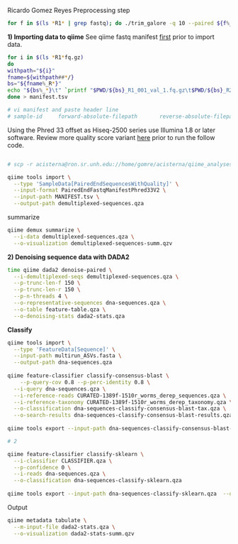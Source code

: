 Ricardo Gomez Reyes
Preprocessing step
```bash
for f in $(ls *R1* | grep fastq); do ./trim_galore -q 10 --paired ${f%_R*}_R1_001.fastq.gz ${f%_R*}_R2_001.fastq.gz; done
```

**1) Importing data to qiime**
See qiime fastq manifest [first](https://docs.qiime2.org/2024.2/tutorials/importing/#fastq-manifest-formats) prior to import data. 
```bash
for i in $(ls *R1*fq.gz)
do
withpath="${i}"
fname=${withpath##*/}
bs="${fname%_R*}"
echo "${bs%_*}\t" `printf "$PWD/${bs}_R1_001_val_1.fq.gz\t$PWD/${bs}_R2_001_val_2.fq.gz"`
done > manifest.tsv

# vi manifest and paste header line
# sample-id     forward-absolute-filepath       reverse-absolute-filepath

```
Using the Phred 33 offset as Hiseq-2500 series use Illumina 1.8 or later software. Review more quality score variant [here](https://scikit.bio/docs/dev/generated/skbio.io.format.fastq.html#quality-score-variants) prior to run the follow code. 
```bash

# scp -r acisterna@ron.sr.unh.edu://home/gomre/acisterna/qiime_analyses_Alejandro/qiime2_alejandro/analisis-informe-final-cigom/raw-seqs/TRIMMED/LIBRARY

qiime tools import \
  --type 'SampleData[PairedEndSequencesWithQuality]' \
  --input-format PairedEndFastqManifestPhred33V2 \
  --input-path MANIFEST.tsv \
  --output-path demultiplexed-sequences.qza
```

summarize
```bash
qiime demux summarize \
  --i-data demultiplexed-sequences.qza \
  --o-visualization demultiplexed-sequences-summ.qzv
```

**2) Denoising sequence data with DADA2**
```bash
time qiime dada2 denoise-paired \
  --i-demultiplexed-seqs demultiplexed-sequences.qza \
  --p-trunc-len-f 150 \
  --p-trunc-len-r 150 \
  --p-n-threads 4 \
  --o-representative-sequences dna-sequences.qza \
  --o-table feature-table.qza \
  --o-denoising-stats dada2-stats.qza  

```

**Classify**
```bash
qiime tools import \
  --type 'FeatureData[Sequence]' \
  --input-path multirun_ASVs.fasta \
  --output-path dna-sequences.qza
  
qiime feature-classifier classify-consensus-blast \
	--p-query-cov 0.8 --p-perc-identity 0.8 \
  --i-query dna-sequences.qza \
  --i-reference-reads CURATED-1389f-1510r_worms_derep_sequences.qza \
  --i-reference-taxonomy CURATED-1389f-1510r_worms_derep_taxonomy.qza \
  --o-classification dna-sequences-classify-consensus-blast-tax.qza \
  --o-search-results dna-sequences-classify-consensus-blast-results.qza
  
qiime tools export --input-path dna-sequences-classify-consensus-blast-tax.qza --output-path classify-consensus-blast_dir

# 2

qiime feature-classifier classify-sklearn \
  --i-classifier CLASSIFIER.qza \
  --p-confidence 0 \
  --i-reads dna-sequences.qza \
  --o-classification dna-sequences-classify-sklearn.qza  
  
qiime tools export --input-path dna-sequences-classify-sklearn.qza  --output-path classify-sklearn_dir


```

Output
```bash
qiime metadata tabulate \
  --m-input-file dada2-stats.qza \
  --o-visualization dada2-stats-summ.qzv  

```